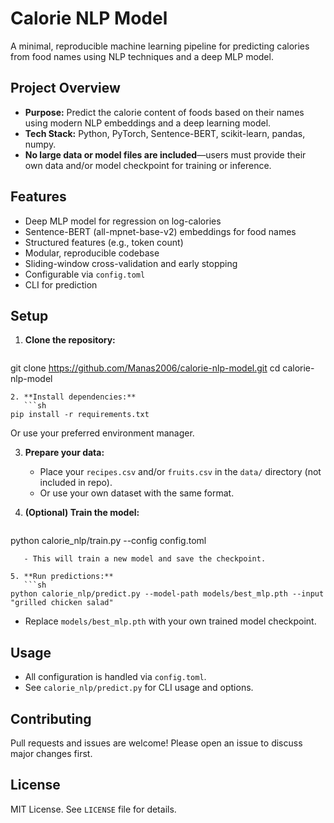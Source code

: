 # Calorie NLP Model

A minimal, reproducible machine learning pipeline for predicting calories from food names using NLP techniques and a deep MLP model.

## Project Overview
- **Purpose:** Predict the calorie content of foods based on their names using modern NLP embeddings and a deep learning model.
- **Tech Stack:** Python, PyTorch, Sentence-BERT, scikit-learn, pandas, numpy.
- **No large data or model files are included**—users must provide their own data and/or model checkpoint for training or inference.

## Features
- Deep MLP model for regression on log-calories
- Sentence-BERT (all-mpnet-base-v2) embeddings for food names
- Structured features (e.g., token count)
- Modular, reproducible codebase
- Sliding-window cross-validation and early stopping
- Configurable via `config.toml`
- CLI for prediction

## Setup
1. **Clone the repository:**
   ```sh
git clone https://github.com/Manas2006/calorie-nlp-model.git
cd calorie-nlp-model
```
2. **Install dependencies:**
   ```sh
pip install -r requirements.txt
```
   Or use your preferred environment manager.

3. **Prepare your data:**
   - Place your `recipes.csv` and/or `fruits.csv` in the `data/` directory (not included in repo).
   - Or use your own dataset with the same format.

4. **(Optional) Train the model:**
   ```sh
python calorie_nlp/train.py --config config.toml
```
   - This will train a new model and save the checkpoint.

5. **Run predictions:**
   ```sh
python calorie_nlp/predict.py --model-path models/best_mlp.pth --input "grilled chicken salad"
```
   - Replace `models/best_mlp.pth` with your own trained model checkpoint.

## Usage
- All configuration is handled via `config.toml`.
- See `calorie_nlp/predict.py` for CLI usage and options.

## Contributing
Pull requests and issues are welcome! Please open an issue to discuss major changes first.

## License
MIT License. See `LICENSE` file for details. 